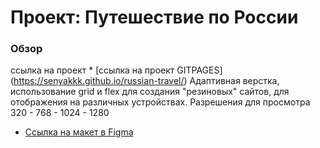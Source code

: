 # Проект: Путешествие по России

### Обзор
ссылка на проект * [ссылка на проект GITPAGES] (https://senyakkk.github.io/russian-travel/)
Адаптивная верстка, использование grid и flex для создания "резиновых" сайтов, для отображения на различных устройствах.
Разрешения для просмотра 320 - 768 - 1024 - 1280
* [Ссылка на макет в Figma](https://www.figma.com/file/5S2WSbEFL6awjVWJ0NWL8Q/Sprint-3_-Russia-_-desktop-mobile?node-id=28503%3A0)
